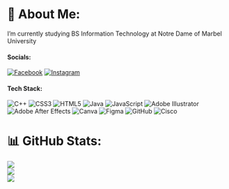 # 💫 About Me:
I’m currently studying BS Information Technology at Notre Dame of Marbel University


#### Socials:
[![Facebook](https://img.shields.io/badge/Facebook-%231877F2.svg?logo=Facebook&logoColor=white)](https://facebook.com/earljenogarcia) [![Instagram](https://img.shields.io/badge/Instagram-%23E4405F.svg?logo=Instagram&logoColor=white)](https://instagram.com/earlhskjs) 

#### Tech Stack:
![C++](https://img.shields.io/badge/c++-%2300599C.svg?style=for-the-badge&logo=c%2B%2B&logoColor=white) ![CSS3](https://img.shields.io/badge/css3-%231572B6.svg?style=for-the-badge&logo=css3&logoColor=white) ![HTML5](https://img.shields.io/badge/html5-%23E34F26.svg?style=for-the-badge&logo=html5&logoColor=white) ![Java](https://img.shields.io/badge/java-%23ED8B00.svg?style=for-the-badge&logo=openjdk&logoColor=white) ![JavaScript](https://img.shields.io/badge/javascript-%23323330.svg?style=for-the-badge&logo=javascript&logoColor=%23F7DF1E) ![Adobe Illustrator](https://img.shields.io/badge/adobe%20illustrator-%23FF9A00.svg?style=for-the-badge&logo=adobe%20illustrator&logoColor=white) ![Adobe After Effects](https://img.shields.io/badge/Adobe%20After%20Effects-9999FF.svg?style=for-the-badge&logo=Adobe%20After%20Effects&logoColor=white) ![Canva](https://img.shields.io/badge/Canva-%2300C4CC.svg?style=for-the-badge&logo=Canva&logoColor=white) ![Figma](https://img.shields.io/badge/figma-%23F24E1E.svg?style=for-the-badge&logo=figma&logoColor=white) ![GitHub](https://img.shields.io/badge/github-%23121011.svg?style=for-the-badge&logo=github&logoColor=white) ![Cisco](https://img.shields.io/badge/cisco-%23049fd9.svg?style=for-the-badge&logo=cisco&logoColor=black)
# 📊 GitHub Stats:
![](https://github-readme-stats.vercel.app/api?username=earlhsjks&theme=dark&hide_border=false&include_all_commits=false&count_private=true)<br/>
![](https://github-readme-streak-stats.herokuapp.com/?user=earlhsjks&theme=dark&hide_border=false)<br/>
![](https://github-readme-stats.vercel.app/api/top-langs/?username=earlhsjks&them&hide_border=false&ine=darkclude_all_commits=false&count_private=true&layout=compact)
